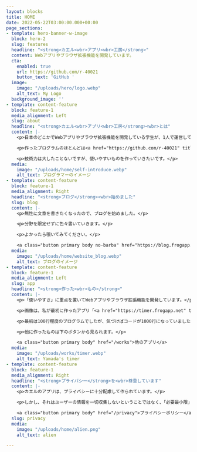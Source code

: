 ```yaml
---
layout: blocks
title: HOME
date: 2022-05-22T03:00:00.000+00:00
page_sections:
- template: hero-banner-w-image
  block: hero-2
  slug: features
  headline: "<strong>カエル<wbr>アプリ<wbr>工房</strong>"
  content: Webアプリやブラウザ拡張機能を開発しています。
  cta:
    enabled: true
    url: https://github.com/r-40021
    button_text: 'GitHub '
  image:
    image: "/uploads/hero/logo.webp"
    alt_text: My Logo
  background_image: ''
- template: content-feature
  block: feature-1
  media_alignment: Left
  slug: about
  headline: "<strong>カエル<wbr>アプリ<wbr>工房</strong><wbr>とは"
  content: |-
    <p>日本のどこかでWebアプリやブラウザ拡張機能を開発している学生が、1人で運営している架空の工房。</p>

    <p>作ったプログラムのほとんどは<a href="https://github.com/r-40021" title="GitHub" target="_blank" rel="noopener noreferrer">GitHub</a>で公開しています。</p>

    <p>技術力は大したことないですが、使いやすいものを作っていきたいです。</p>
  media:
    image: "/uploads/home/self-introduce.webp"
    alt_text: プログラマーのイメージ
- template: content-feature
  block: feature-1
  media_alignment: Right
  headline: "<strong>ブログ</strong><wbr>始めました"
  slug: blog
  content: |-
    <p>無性に文章を書きたくなったので、ブログを始めました。</p>

    <p>分野を限定せずに色々書いていきます。</p>

    <p>よかったら覗いてみてください。</p>

    <a class="button primary body no-barba" href="https://blog.frogapp.net/" target="_blank">ブログを見てみる</a>
  media:
    image: "/uploads/home/website_blog.webp"
    alt_text: ブログのイメージ
- template: content-feature
  block: feature-1
  media_alignment: Left
  slug: app
  headline: "<strong>作った<wbr>もの</strong>"
  content: |-
    <p>「使いやすさ」に重点を置いてWebアプリやブラウザ拡張機能を開発しています。</p>

    <p>画像は、私が最初に作ったアプリ「<a href="https://timer.frogapp.net" title="やまだのタイマー" target="_blank">やまだのタイマー</a>」</p>

    <p>最初は100行程度のプログラムでしたが、気づけばコードが1000行になっていました...</p>

    <p>他に作ったものは下のボタンから見られます。</p>

    <a class="button primary body" href="/works">他のアプリ</a>
  media:
    image: "/uploads/works/timer.webp"
    alt_text: Yamada's timer
- template: content-feature
  block: feature-1
  media_alignment: Right
  headline: "<strong>プライバシー</strong>を<wbr>尊重しています"
  content: |-
    <p>カエルのアプリは、プライバシーに十分配慮して作られています。</p>

    <p>しかし、それはユーザーの情報を一切収集しないということではなく、「必要最小限」かつ「明示的に」ユーザーの情報を収集するということです。</p>

    <a class="button primary body" href="/privacy">プライバシーポリシー</a>
  slug: privacy
  media:
    image: "/uploads/home/alien.png"
    alt_text: alien

---
```

